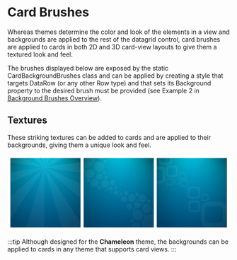 # Card Brushes

Whereas themes determine the color and look of the elements in a view and backgrounds are applied to the rest of the datagrid control, card brushes are applied to cards in both 2D and 3D card-view layouts to give them a textured look and feel.

The brushes displayed below are exposed by the static CardBackgroundBrushes class and can be applied by creating a style that targets DataRow (or any other Row type) and that sets its Background property to the desired brush must be provided (see Example 2 in [Background Brushes Overview](overview)).

## Textures
These striking textures can be added to cards and are applied to their backgrounds, giving them a unique look and feel.

![TextureALL](/img/TextureALL.png)

:::tip
Although designed for the **Chameleon** theme, the backgrounds can be applied to cards in any theme that supports card views.
:::